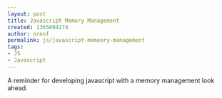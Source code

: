 ```yaml
---
layout: post
title: Javascript Memory Management
created: 1365004274
author: orenf
permalink: js/javascript-memeory-management
tags:
- JS
- Javascript
---
```

<p>A reminder for developing javascript with a memory management look ahead.</p>
